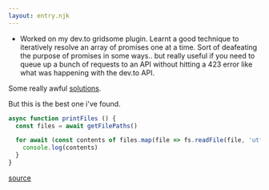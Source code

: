 ```yaml
---
layout: entry.njk
---
```


- Worked on my dev.to gridsome plugin. Learnt a good technique to iteratively resolve an array of promises one at a time. Sort of deafeating the purpose of promises in some ways.. but really useful if you need to queue up a bunch of requests to an API without hitting a 423 error like what was happening with the dev.to API. 

Some really awful [solutions](https://stackoverflow.com/questions/43082934/how-to-execute-promises-sequentially-passing-the-parameters-from-an-array).

But this is the best one i've found.
```js
async function printFiles () {
  const files = await getFilePaths()

  for await (const contents of files.map(file => fs.readFile(file, 'utf8'))) {
    console.log(contents)
  }
}
```
[source](https://stackoverflow.com/questions/37576685/using-async-await-with-a-foreach-loop/50874507#50874507)
